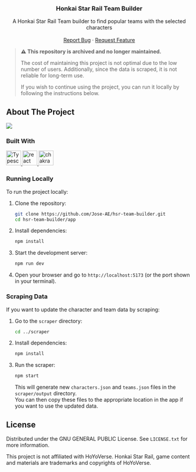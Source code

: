 <a name="readme-top"></a>

<br />

<h3 align="center">Honkai Star Rail Team Builder</h3>

  <p align="center">
    A Honkai Star Rail Team builder to find popular teams with the selected characters
    <br />
    <a href="https://github.com/Jose-AE/hsr-team-builder"></a>
    <br />
    <a href="https://github.com/Jose-AE/hsr-team-builder/issues">Report Bug</a>
    ·
    <a href="https://github.com/Jose-AE/hsr-team-builder/issues">Request Feature</a>
  </p>
</div>

<!-- ARCHIVED NOTICE -->

> **⚠️ This repository is archived and no longer maintained.**
>
> The cost of maintaining this project is not optimal due to the low number of users. Additionally, since the data is scraped, it is not reliable for long-term use.
>
> If you wish to continue using the project, you can run it locally by following the instructions below.

<!-- ABOUT THE PROJECT -->

## About The Project

<img src="https://i.imgur.com/ivVNrKr.png" />

### Built With

<a href="https://www.typescriptlang.org/" target="_blank" rel="noreferrer"> <img src="https://cdn.icon-icons.com/icons2/2415/PNG/512/typescript_original_logo_icon_146317.png" alt="Typescript" width="40" height="40"/> </a>
<a href="https://reactjs.org/" target="_blank" rel="noreferrer"> <img src="https://cdn.icon-icons.com/icons2/2415/PNG/512/react_original_logo_icon_146374.png" alt="react" width="40" height="40"/> </a>
<a href="https://chakra-ui.com/" target="_blank" rel="noreferrer"> <img src="https://img.icons8.com/color/512/chakra-ui.png" alt="chakra ui" width="40" height="40"/> </a>

<!-- GETTING STARTED -->

### Running Locally

To run the project locally:

1. Clone the repository:
   ```sh
   git clone https://github.com/Jose-AE/hsr-team-builder.git
   cd hsr-team-builder/app
   ```
2. Install dependencies:
   ```sh
   npm install
   ```
3. Start the development server:
   ```sh
   npm run dev
   ```
4. Open your browser and go to `http://localhost:5173` (or the port shown in your terminal).

### Scraping Data

If you want to update the character and team data by scraping:

1. Go to the `scraper` directory:
   ```sh
   cd ../scraper
   ```
2. Install dependencies:
   ```sh
   npm install
   ```
3. Run the scraper:
   ```sh
   npm start
   ```
   This will generate new `characters.json` and `teams.json` files in the `scraper/output` directory.  
   You can then copy these files to the appropriate location in the app if you want to use the updated data.

<!-- LICENSE -->

## License

Distributed under the GNU GENERAL PUBLIC License. See `LICENSE.txt` for more information.

This project is not affiliated with HoYoVerse. Honkai Star Rail, game content and materials are trademarks and copyrights of HoYoVerse.
